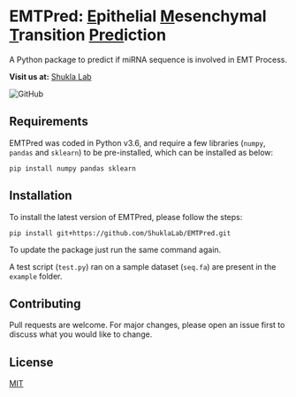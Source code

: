 # EMTPred: <ins>E</ins>pithelial <ins>M</ins>esenchymal <ins>T</ins>ransition <ins>Pred</ins>iction
A Python package to predict if miRNA sequence is involved in EMT Process.

**Visit us at:** [Shukla Lab](https://shuklalab.github.io/)

![GitHub](https://img.shields.io/github/license/ShuklaLab/EMTPred)

## Requirements

EMTPred was coded in Python v3.6, and require a few libraries (`numpy`, `pandas` and `sklearn`) to be pre-installed, which can be installed as below:

```
pip install numpy pandas sklearn
```

## Installation

To install the latest version of EMTPred, please follow the steps:

```
pip install git+https://github.com/ShuklaLab/EMTPred.git
```

To update the package just run the same command again.

A test script (`test.py`) ran on a sample dataset (`seq.fa`) are present in the `example` folder.

## Contributing
Pull requests are welcome. For major changes, please open an issue first to discuss what you would like to change.

## License
[MIT](https://choosealicense.com/licenses/mit/)
